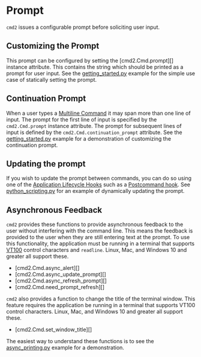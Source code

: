 # Prompt

`cmd2` issues a configurable prompt before soliciting user input.

## Customizing the Prompt

This prompt can be configured by setting the [cmd2.Cmd.prompt][] instance attribute. This contains
the string which should be printed as a prompt for user input. See the
[getting_started.py](https://github.com/python-cmd2/cmd2/blob/main/examples/getting_started.py)
example for the simple use case of statically setting the prompt.

## Continuation Prompt

When a user types a [Multiline Command](./multiline_commands.md) it may span more than one line of
input. The prompt for the first line of input is specified by the `cmd2.Cmd.prompt` instance
attribute. The prompt for subsequent lines of input is defined by the `cmd2.Cmd.continuation_prompt`
attribute. See the
[getting_started.py](https://github.com/python-cmd2/cmd2/blob/main/examples/getting_started.py)
example for a demonstration of customizing the continuation prompt.

## Updating the prompt

If you wish to update the prompt between commands, you can do so using one of the
[Application Lifecycle Hooks](./hooks.md#application-lifecycle-hooks) such as a
[Postcommand hook](./hooks.md#postcommand-hooks). See
[python_scripting.py](https://github.com/python-cmd2/cmd2/blob/main/examples/python_scripting.py)
for an example of dynamically updating the prompt.

## Asynchronous Feedback

`cmd2` provides these functions to provide asynchronous feedback to the user without interfering
with the command line. This means the feedback is provided to the user when they are still entering
text at the prompt. To use this functionality, the application must be running in a terminal that
supports [VT100](https://en.wikipedia.org/wiki/VT100) control characters and `readline`. Linux, Mac,
and Windows 10 and greater all support these.

- [cmd2.Cmd.async_alert][]
- [cmd2.Cmd.async_update_prompt][]
- [cmd2.Cmd.async_refresh_prompt][]
- [cmd2.Cmd.need_prompt_refresh][]

`cmd2` also provides a function to change the title of the terminal window. This feature requires
the application be running in a terminal that supports VT100 control characters. Linux, Mac, and
Windows 10 and greater all support these.

- [cmd2.Cmd.set_window_title][]

The easiest way to understand these functions is to see the
[async_printing.py](https://github.com/python-cmd2/cmd2/blob/main/examples/async_printing.py)
example for a demonstration.
